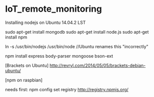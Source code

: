 # IoT_remote_monitoring

Installing nodejs on Ubuntu 14.04.2 LST

sudo apt-get install mongodb
sudo apt-get install node.js
sudo apt-get install npm

ln -s /usr/bin/nodejs /usr/bin/node                  //Ubuntu renames this "incorrectly"

npm install express body-parser mongoose bson-ext


[Brackets on Ubuntu]
http://revryl.com/2014/05/05/brackets-debian-ubuntu/

[npm on raspbian]

needs first:  npm config set registry http://registry.npmjs.org/
